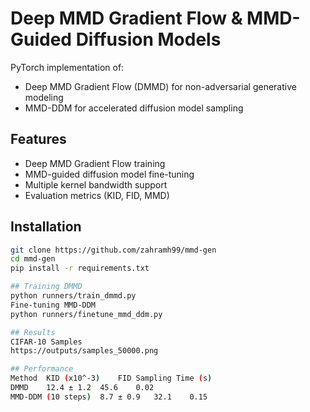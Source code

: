 # Deep MMD Gradient Flow & MMD-Guided Diffusion Models

PyTorch implementation of:
- Deep MMD Gradient Flow (DMMD) for non-adversarial generative modeling
- MMD-DDM for accelerated diffusion model sampling

## Features
- Deep MMD Gradient Flow training
- MMD-guided diffusion model fine-tuning
- Multiple kernel bandwidth support
- Evaluation metrics (KID, FID, MMD)

## Installation
```bash
git clone https://github.com/zahramh99/mmd-gen
cd mmd-gen
pip install -r requirements.txt

## Training DMMD
python runners/train_dmmd.py
Fine-tuning MMD-DDM
python runners/finetune_mmd_ddm.py

## Results
CIFAR-10 Samples
https://outputs/samples_50000.png

## Performance
Method	KID (x10^-3)	FID	Sampling Time (s)
DMMD	12.4 ± 1.2	45.6	0.02
MMD-DDM (10 steps)	8.7 ± 0.9	32.1	0.15